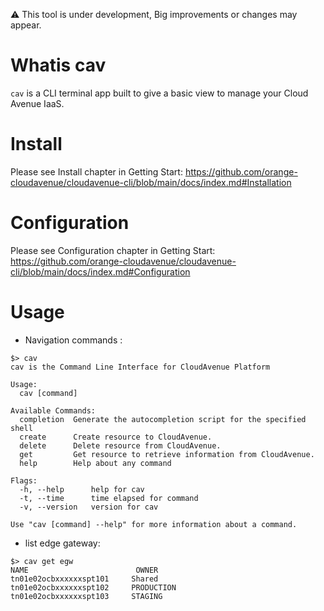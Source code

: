 :warning: This tool is under development, Big improvements or changes may appear.

# Whatis cav
`cav` is a CLI terminal app built to give a basic view to manage your Cloud Avenue IaaS.

# Install

Please see Install chapter in Getting Start: https://github.com/orange-cloudavenue/cloudavenue-cli/blob/main/docs/index.md#Installation

# Configuration

Please see Configuration chapter in Getting Start: https://github.com/orange-cloudavenue/cloudavenue-cli/blob/main/docs/index.md#Configuration

# Usage
* Navigation commands :
  
```shell
$> cav
cav is the Command Line Interface for CloudAvenue Platform

Usage:
  cav [command]

Available Commands:
  completion  Generate the autocompletion script for the specified shell
  create      Create resource to CloudAvenue.
  delete      Delete resource from CloudAvenue.
  get         Get resource to retrieve information from CloudAvenue.
  help        Help about any command

Flags:
  -h, --help      help for cav
  -t, --time      time elapsed for command
  -v, --version   version for cav

Use "cav [command] --help" for more information about a command.
```

* list edge gateway:

```shell
$> cav get egw
NAME                        OWNER               
tn01e02ocbxxxxxxspt101     Shared     
tn01e02ocbxxxxxxspt102     PRODUCTION          
tn01e02ocbxxxxxxspt103     STAGING
```